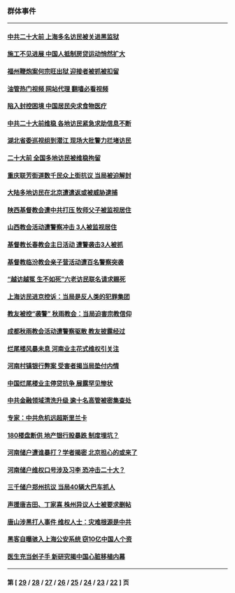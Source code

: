 ### 群体事件
---
#### [中共二十大前 上海多名访民被关进黑监狱](../../pages/ncid279/n13829500.md?09260445) 
#### [施工不见进展 中国人抵制房贷运动悄然扩大](../../pages/ncid279/n13828435.md?09260445) 
#### [福州鞭炮案何宗旺出狱 迎接者被抓被扣留](../../pages/ncid279/n13824304.md?09260445) 
#### [油管热门视频 网站代理 翻墙必看视频](http://209.222.30.114:81/youtube.html?09260445)
#### [陷入封控困境 中国居民央求食物医疗](../../pages/ncid279/n13823589.md?09260445) 
#### [中共二十大前维稳 各地访民紧急求助信息不断](../../pages/ncid279/n13822888.md?09260445) 
#### [湖北省委巡视组到潜江 现场大批警力拦堵访民](../../pages/ncid279/n13820243.md?09260445) 
#### [二十大前 全国多地访民被维稳拘留](../../pages/ncid279/n13819431.md?09260445) 
#### [重庆联芳街道数千民众上街抗议 当局被迫解封](../../pages/ncid279/n13812220.md?09260445) 
#### [大陆多地访民在北京遭遣返或被威胁逮捕](../../pages/ncid279/n13812104.md?09260445) 
#### [陕西基督教会遭中共打压 牧师父子被监视居住](../../pages/ncid279/n13811611.md?09260445) 
#### [山西教会活动遭警察冲击 3人被监视居住](../../pages/ncid279/n13808966.md?09260445) 
#### [基督教长春教会主日活动 遭警袭击3人被抓](../../pages/ncid279/n13806935.md?09260445) 
#### [基督教临汾教会亲子营活动遭百名警察突袭](../../pages/ncid279/n13806527.md?09260445) 
#### [“越访越冤 生不如死”六老访民联名请求赐死](../../pages/ncid279/n13805907.md?09260445) 
#### [上海访民进京控诉：当局是反人类的犯罪集团](../../pages/ncid279/n13803858.md?09260445) 
#### [教友被控“袭警” 秋雨教会：当局迫害宗教信仰](../../pages/ncid279/n13803563.md?09260445) 
#### [成都秋雨教会活动遭警察驱散 教友披露经过](../../pages/ncid279/n13802541.md?09260445) 
#### [烂尾楼风暴未息 河南业主花式维权引关注](../../pages/ncid279/n13794519.md?09260445) 
#### [河南村镇银行弊案 受害者揭当局垫付内情](../../pages/ncid279/n13791990.md?09260445) 
#### [中国烂尾楼业主停贷抗争 展露罕见惨状](../../pages/ncid279/n13787794.md?09260445) 
#### [中共金融领域清洗升级 逾十名高管被密集查处](../../pages/ncid279/n13782694.md?09260445) 
#### [专家：中共危机远超斯里兰卡](../../pages/ncid279/n13782248.md?09260445) 
#### [180楼盘断供 地产银行股暴跌 制度埋坑？](../../pages/ncid279/n13780778.md?09260445) 
#### [河南储户遭谁暴打？学者揭密 北京担心的或来了](../../pages/ncid279/n13779407.md?09260445) 
#### [河南储户维权口号涉及习李 恐冲击二十大？](../../pages/ncid279/n13778148.md?09260445) 
#### [三千储户郑州抗议 当局40辆大巴车抓人](../../pages/ncid279/n13777593.md?09260445) 
#### [声援唐吉田、丁家喜 株州异议人士被要求删帖](../../pages/ncid279/n13775534.md?09260445) 
#### [唐山涉黑打人事件 维权人士：灾难根源是中共](../../pages/ncid279/n13773534.md?09260445) 
#### [黑客自曝骇入上海公安系统 窃10亿中国人个资](../../pages/ncid279/n13773395.md?09260445) 
#### [医生充当刽子手 新研究揭中国心脏移植内幕](../../pages/ncid279/n13772291.md?09260445) 

---
#### 第 [ [29](./29.md?09260445) / [28](./28.md?09260445) / [27](./27.md?09260445) / [26](./26.md?09260445) / [25](./25.md?09260445) / [24](./24.md?09260445) / [23](./23.md?09260445) / [22](./22.md?09260445) ] 页
